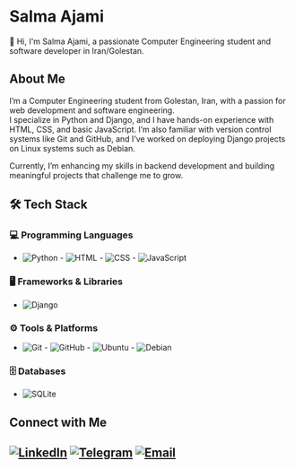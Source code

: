 
# Salma Ajami

👋 Hi, I'm Salma Ajami, a passionate Computer Engineering student and software developer in Iran/Golestan.

## About Me

I’m a Computer Engineering student from Golestan, Iran, with a passion for web development and software engineering.  
I specialize in Python and Django, and I have hands-on experience with HTML, CSS, and basic JavaScript. I’m also familiar with version control systems like Git and GitHub, and I’ve worked on deploying Django projects on Linux systems such as Debian.  

Currently, I’m enhancing my skills in backend development and building meaningful projects that challenge me to grow.

## 🛠️ Tech Stack

### 💻 Programming Languages
- ![Python](https://img.shields.io/badge/-Python-3776AB?logo=python&logoColor=white&style=flat-square) - ![HTML](https://img.shields.io/badge/-HTML5-E34F26?logo=html5&logoColor=white&style=flat-square) - ![CSS](https://img.shields.io/badge/-CSS3-1572B6?logo=css3&logoColor=white&style=flat-square) - ![JavaScript](https://img.shields.io/badge/-JavaScript-F7DF1E?logo=javascript&logoColor=black&style=flat-square)

### 🖥️ Frameworks & Libraries
- ![Django](https://img.shields.io/badge/-Django-092E20?logo=django&logoColor=white&style=flat-square)

### ⚙️ Tools & Platforms
- ![Git](https://img.shields.io/badge/-Git-F05032?logo=git&logoColor=white&style=flat-square) - ![GitHub](https://img.shields.io/badge/-GitHub-181717?logo=github&logoColor=white&style=flat-square) - ![Ubuntu](https://img.shields.io/badge/-Ubuntu-E95420?logo=ubuntu&logoColor=white&style=flat-square) - ![Debian](https://img.shields.io/badge/-Debian-A81D33?logo=debian&logoColor=white&style=flat-square)

### 🗄️ Databases
- ![SQLite](https://img.shields.io/badge/-SQLite-003B57?logo=sqlite&logoColor=white&style=flat-square)


## Connect with Me

[![LinkedIn](https://img.shields.io/badge/LinkedIn-blue?logo=linkedin&logoColor=white&size=large)](https://www.linkedin.com/in/salma-a-8581642bb?utm_source=share&utm_campaign=share_via&utm_content=profile&utm_medium=android_app)
[![Telegram](https://img.shields.io/badge/Telegram-blue?logo=telegram&logoColor=white&size=small)](https://t.me/salma_ajami)
[![Email](https://img.shields.io/badge/-Email-D14836?logo=gmail&logoColor=white&style=flat-square)](mailto:salmaajami7@gmail.com)
---

